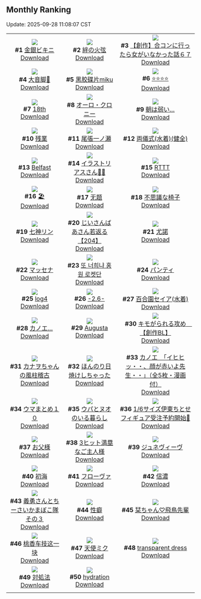 ## Monthly Ranking
Update: 2025-09-28 11:08:07 CST

|      |      |      |
| :----: | :----: | :----: |
| ![](https://i.pixiv.re/c/240x480/img-master/img/2025/08/30/00/00/17/134477460_p0_master1200.jpg)<br>**#1** [金銀ビキニ](https://www.pixiv.net/artworks/134477460)<br>[Download](https://i.pixiv.re/img-original/img/2025/08/30/00/00/17/134477460_p0.jpg) | ![](https://i.pixiv.re/c/240x480/img-master/img/2025/08/30/00/00/13/134477424_p0_master1200.jpg)<br>**#2** [絆の火弦](https://www.pixiv.net/artworks/134477424)<br>[Download](https://i.pixiv.re/img-original/img/2025/08/30/00/00/13/134477424_p0.jpg) | ![](https://i.pixiv.re/c/240x480/img-master/img/2025/08/29/00/00/17/134439659_p0_master1200.jpg)<br>**#3** [【創作】合コンに行ったら女がいなかった話６７](https://www.pixiv.net/artworks/134439659)<br>[Download](https://i.pixiv.re/img-original/img/2025/08/29/00/00/17/134439659_p0.png) |
| ![](https://i.pixiv.re/c/240x480/img-master/img/2025/08/30/12/15/38/134494205_p0_master1200.jpg)<br>**#4** [大音脚🦶](https://www.pixiv.net/artworks/134494205)<br>[Download](https://i.pixiv.re/img-original/img/2025/08/30/12/15/38/134494205_p0.jpg) | ![](https://i.pixiv.re/c/240x480/img-master/img/2025/08/30/00/01/28/134477717_p0_master1200.jpg)<br>**#5** [黑胶碟片miku](https://www.pixiv.net/artworks/134477717)<br>[Download](https://i.pixiv.re/img-original/img/2025/08/30/00/01/28/134477717_p0.jpg) | ![](https://i.pixiv.re/c/240x480/img-master/img/2025/08/30/00/00/16/134477449_p0_master1200.jpg)<br>**#6** [⭐⭐⭐⭐](https://www.pixiv.net/artworks/134477449)<br>[Download](https://i.pixiv.re/img-original/img/2025/08/30/00/00/16/134477449_p0.jpg) |
| ![](https://i.pixiv.re/c/240x480/img-master/img/2025/09/01/00/00/13/134568849_p0_master1200.jpg)<br>**#7** [18th](https://www.pixiv.net/artworks/134568849)<br>[Download](https://i.pixiv.re/img-original/img/2025/09/01/00/00/13/134568849_p0.jpg) | ![](https://i.pixiv.re/c/240x480/img-master/img/2025/08/30/22/27/29/134515559_p0_master1200.jpg)<br>**#8** [オーロ・クロニー](https://www.pixiv.net/artworks/134515559)<br>[Download](https://i.pixiv.re/img-original/img/2025/08/30/22/27/29/134515559_p0.jpg) | ![](https://i.pixiv.re/c/240x480/img-master/img/2025/08/30/00/05/08/134478017_p0_master1200.jpg)<br>**#9** [朝は弱い…](https://www.pixiv.net/artworks/134478017)<br>[Download](https://i.pixiv.re/img-original/img/2025/08/30/00/05/08/134478017_p0.png) |
| ![](https://i.pixiv.re/c/240x480/img-master/img/2025/08/30/17/04/22/134502230_p0_master1200.jpg)<br>**#10** [残業](https://www.pixiv.net/artworks/134502230)<br>[Download](https://i.pixiv.re/img-original/img/2025/08/30/17/04/22/134502230_p0.png) | ![](https://i.pixiv.re/c/240x480/img-master/img/2025/08/30/11/56/20/134493480_p0_master1200.jpg)<br>**#11** [尾張一ノ瀬](https://www.pixiv.net/artworks/134493480)<br>[Download](https://i.pixiv.re/img-original/img/2025/08/30/11/56/20/134493480_p0.jpg) | ![](https://i.pixiv.re/c/240x480/img-master/img/2025/08/29/13/38/21/134455921_p0_master1200.jpg)<br>**#12** [両儀式(水着)(健全)](https://www.pixiv.net/artworks/134455921)<br>[Download](https://i.pixiv.re/img-original/img/2025/08/29/13/38/21/134455921_p0.png) |
| ![](https://i.pixiv.re/c/240x480/img-master/img/2025/08/30/16/05/19/134500417_p0_master1200.jpg)<br>**#13** [Belfast](https://www.pixiv.net/artworks/134500417)<br>[Download](https://i.pixiv.re/img-original/img/2025/08/30/16/05/19/134500417_p0.jpg) | ![](https://i.pixiv.re/c/240x480/img-master/img/2025/08/30/20/21/08/134509674_p0_master1200.jpg)<br>**#14** [イラストリアスさん🍓🤍](https://www.pixiv.net/artworks/134509674)<br>[Download](https://i.pixiv.re/img-original/img/2025/08/30/20/21/08/134509674_p0.png) | ![](https://i.pixiv.re/c/240x480/img-master/img/2025/08/30/00/08/00/134478163_p0_master1200.jpg)<br>**#15** [RTTT](https://www.pixiv.net/artworks/134478163)<br>[Download](https://i.pixiv.re/img-original/img/2025/08/30/00/08/00/134478163_p0.jpg) |
| ![](https://i.pixiv.re/c/240x480/img-master/img/2025/08/29/14/43/39/134457185_p0_master1200.jpg)<br>**#16** [🏖️](https://www.pixiv.net/artworks/134457185)<br>[Download](https://i.pixiv.re/img-original/img/2025/08/29/14/43/39/134457185_p0.jpg) | ![](https://i.pixiv.re/c/240x480/img-master/img/2025/08/31/10/31/09/134535849_p0_master1200.jpg)<br>**#17** [无题](https://www.pixiv.net/artworks/134535849)<br>[Download](https://i.pixiv.re/img-original/img/2025/08/31/10/31/09/134535849_p0.png) | ![](https://i.pixiv.re/c/240x480/img-master/img/2025/08/29/15/52/35/134458512_p0_master1200.jpg)<br>**#18** [不思議な椅子](https://www.pixiv.net/artworks/134458512)<br>[Download](https://i.pixiv.re/img-original/img/2025/08/29/15/52/35/134458512_p0.jpg) |
| ![](https://i.pixiv.re/c/240x480/img-master/img/2025/09/01/00/04/37/134569546_p0_master1200.jpg)<br>**#19** [七神リン](https://www.pixiv.net/artworks/134569546)<br>[Download](https://i.pixiv.re/img-original/img/2025/09/01/00/04/37/134569546_p0.png) | ![](https://i.pixiv.re/c/240x480/img-master/img/2025/08/30/11/00/06/134492056_p0_master1200.jpg)<br>**#20** [じいさんばあさん若返る【204】](https://www.pixiv.net/artworks/134492056)<br>[Download](https://i.pixiv.re/img-original/img/2025/08/30/11/00/06/134492056_p0.png) | ![](https://i.pixiv.re/c/240x480/img-master/img/2025/08/28/18/00/09/134424911_p0_master1200.jpg)<br>**#21** [尤諾](https://www.pixiv.net/artworks/134424911)<br>[Download](https://i.pixiv.re/img-original/img/2025/08/28/18/00/09/134424911_p0.jpg) |
| ![](https://i.pixiv.re/c/240x480/img-master/img/2025/08/29/22/00/09/134471838_p0_master1200.jpg)<br>**#22** [マッセナ](https://www.pixiv.net/artworks/134471838)<br>[Download](https://i.pixiv.re/img-original/img/2025/08/29/22/00/09/134471838_p0.jpg) | ![](https://i.pixiv.re/c/240x480/img-master/img/2025/08/30/01/02/03/134480345_p0_master1200.jpg)<br>**#23** [또 너희냐 홍원 로켓단](https://www.pixiv.net/artworks/134480345)<br>[Download](https://i.pixiv.re/img-original/img/2025/08/30/01/02/03/134480345_p0.png) | ![](https://i.pixiv.re/c/240x480/img-master/img/2025/08/29/19/16/53/134464740_p0_master1200.jpg)<br>**#24** [パンティ](https://www.pixiv.net/artworks/134464740)<br>[Download](https://i.pixiv.re/img-original/img/2025/08/29/19/16/53/134464740_p0.jpg) |
| ![](https://i.pixiv.re/c/240x480/img-master/img/2025/08/30/21/22/49/134499566_p0_master1200.jpg)<br>**#25** [log4](https://www.pixiv.net/artworks/134499566)<br>[Download](https://i.pixiv.re/img-original/img/2025/08/30/21/22/49/134499566_p0.jpg) | ![](https://i.pixiv.re/c/240x480/img-master/img/2025/08/29/00/02/56/134440043_p0_master1200.jpg)<br>**#26** [-2.6-](https://www.pixiv.net/artworks/134440043)<br>[Download](https://i.pixiv.re/img-original/img/2025/08/29/00/02/56/134440043_p0.jpg) | ![](https://i.pixiv.re/c/240x480/img-master/img/2025/08/30/21/30/04/134512846_p0_master1200.jpg)<br>**#27** [百合園セイア(水着)](https://www.pixiv.net/artworks/134512846)<br>[Download](https://i.pixiv.re/img-original/img/2025/08/30/21/30/04/134512846_p0.jpg) |
| ![](https://i.pixiv.re/c/240x480/img-master/img/2025/08/28/12/08/55/134417435_p0_master1200.jpg)<br>**#28** [カノエ…](https://www.pixiv.net/artworks/134417435)<br>[Download](https://i.pixiv.re/img-original/img/2025/08/28/12/08/55/134417435_p0.png) | ![](https://i.pixiv.re/c/240x480/img-master/img/2025/08/30/12/34/45/134494702_p0_master1200.jpg)<br>**#29** [Augusta](https://www.pixiv.net/artworks/134494702)<br>[Download](https://i.pixiv.re/img-original/img/2025/08/30/12/34/45/134494702_p0.jpg) | ![](https://i.pixiv.re/c/240x480/img-master/img/2025/08/31/13/19/45/134541128_p0_master1200.jpg)<br>**#30** [キモがられる攻め　【創作BL】](https://www.pixiv.net/artworks/134541128)<br>[Download](https://i.pixiv.re/img-original/img/2025/08/31/13/19/45/134541128_p0.jpg) |
| ![](https://i.pixiv.re/c/240x480/img-master/img/2025/08/31/16/59/11/134547767_p0_master1200.jpg)<br>**#31** [カナヲちゃんの風柱稽古](https://www.pixiv.net/artworks/134547767)<br>[Download](https://i.pixiv.re/img-original/img/2025/08/31/16/59/11/134547767_p0.jpg) | ![](https://i.pixiv.re/c/240x480/img-master/img/2025/08/30/01/04/47/134480438_p0_master1200.jpg)<br>**#32** [ほんのり日焼けしちゃった](https://www.pixiv.net/artworks/134480438)<br>[Download](https://i.pixiv.re/img-original/img/2025/08/30/01/04/47/134480438_p0.jpg) | ![](https://i.pixiv.re/c/240x480/img-master/img/2025/08/31/10/00/08/134535023_p0_master1200.jpg)<br>**#33** [カノエ　「イヒヒッ・・、顔が赤いよ先生・・」（全5枚・漫画付）](https://www.pixiv.net/artworks/134535023)<br>[Download](https://i.pixiv.re/img-original/img/2025/08/31/10/00/08/134535023_p0.jpg) |
| ![](https://i.pixiv.re/c/240x480/img-master/img/2025/08/30/18/30/28/134505186_p0_master1200.jpg)<br>**#34** [ウマまとめ１０](https://www.pixiv.net/artworks/134505186)<br>[Download](https://i.pixiv.re/img-original/img/2025/08/30/18/30/28/134505186_p0.jpg) | ![](https://i.pixiv.re/c/240x480/img-master/img/2025/08/28/19/32/33/134428012_p0_master1200.jpg)<br>**#35** [ウパとヌオのいる暮らし](https://www.pixiv.net/artworks/134428012)<br>[Download](https://i.pixiv.re/img-original/img/2025/08/28/19/32/33/134428012_p0.jpg) | ![](https://i.pixiv.re/c/240x480/img-master/img/2025/08/29/13/51/24/134456150_p0_master1200.jpg)<br>**#36** [1/6サイズ伊東ちとせフィギュア受注予約開始🎉](https://www.pixiv.net/artworks/134456150)<br>[Download](https://i.pixiv.re/img-original/img/2025/08/29/13/51/24/134456150_p0.jpg) |
| ![](https://i.pixiv.re/c/240x480/img-master/img/2025/08/28/00/04/14/134403764_p0_master1200.jpg)<br>**#37** [お父様](https://www.pixiv.net/artworks/134403764)<br>[Download](https://i.pixiv.re/img-original/img/2025/08/28/00/04/14/134403764_p0.jpg) | ![](https://i.pixiv.re/c/240x480/img-master/img/2025/08/30/00/00/11/134477405_p0_master1200.jpg)<br>**#38** [3ヒット満塁なご主人様](https://www.pixiv.net/artworks/134477405)<br>[Download](https://i.pixiv.re/img-original/img/2025/08/30/00/00/11/134477405_p0.jpg) | ![](https://i.pixiv.re/c/240x480/img-master/img/2025/08/29/00/19/43/134440785_p0_master1200.jpg)<br>**#39** [ジュネヴィーヴ](https://www.pixiv.net/artworks/134440785)<br>[Download](https://i.pixiv.re/img-original/img/2025/08/29/00/19/43/134440785_p0.png) |
| ![](https://i.pixiv.re/c/240x480/img-master/img/2025/08/29/00/00/06/134439552_p0_master1200.jpg)<br>**#40** [初海](https://www.pixiv.net/artworks/134439552)<br>[Download](https://i.pixiv.re/img-original/img/2025/08/29/00/00/06/134439552_p0.jpg) | ![](https://i.pixiv.re/c/240x480/img-master/img/2025/08/29/00/46/46/134441788_p0_master1200.jpg)<br>**#41** [フローヴァ](https://www.pixiv.net/artworks/134441788)<br>[Download](https://i.pixiv.re/img-original/img/2025/08/29/00/46/46/134441788_p0.jpg) | ![](https://i.pixiv.re/c/240x480/img-master/img/2025/08/29/19/01/13/134464156_p0_master1200.jpg)<br>**#42** [信濃](https://www.pixiv.net/artworks/134464156)<br>[Download](https://i.pixiv.re/img-original/img/2025/08/29/19/01/13/134464156_p0.jpg) |
| ![](https://i.pixiv.re/c/240x480/img-master/img/2025/08/30/20/27/04/134509883_p0_master1200.jpg)<br>**#43** [義勇さんとちーさいかまぼこ隊 その３](https://www.pixiv.net/artworks/134509883)<br>[Download](https://i.pixiv.re/img-original/img/2025/08/30/20/27/04/134509883_p0.jpg) | ![](https://i.pixiv.re/c/240x480/img-master/img/2025/08/31/00/19/27/134521768_p0_master1200.jpg)<br>**#44** [性癖](https://www.pixiv.net/artworks/134521768)<br>[Download](https://i.pixiv.re/img-original/img/2025/08/31/00/19/27/134521768_p0.jpg) | ![](https://i.pixiv.re/c/240x480/img-master/img/2025/08/30/00/00/14/134477430_p0_master1200.jpg)<br>**#45** [栞ちゃん♡飛鳥先輩](https://www.pixiv.net/artworks/134477430)<br>[Download](https://i.pixiv.re/img-original/img/2025/08/30/00/00/14/134477430_p0.jpg) |
| ![](https://i.pixiv.re/c/240x480/img-master/img/2025/09/13/18/21/02/134505633_p0_master1200.jpg)<br>**#46** [桃香车技这一块](https://www.pixiv.net/artworks/134505633)<br>[Download](https://i.pixiv.re/img-original/img/2025/09/13/18/21/02/134505633_p0.jpg) | ![](https://i.pixiv.re/c/240x480/img-master/img/2025/08/31/00/00/23/134520211_p0_master1200.jpg)<br>**#47** [天使ミク](https://www.pixiv.net/artworks/134520211)<br>[Download](https://i.pixiv.re/img-original/img/2025/08/31/00/00/23/134520211_p0.jpg) | ![](https://i.pixiv.re/c/240x480/img-master/img/2025/08/31/13/55/55/134542150_p0_master1200.jpg)<br>**#48** [transparent dress](https://www.pixiv.net/artworks/134542150)<br>[Download](https://i.pixiv.re/img-original/img/2025/08/31/13/55/55/134542150_p0.png) |
| ![](https://i.pixiv.re/c/240x480/img-master/img/2025/08/29/23/27/49/134475903_p0_master1200.jpg)<br>**#49** [対処法](https://www.pixiv.net/artworks/134475903)<br>[Download](https://i.pixiv.re/img-original/img/2025/08/29/23/27/49/134475903_p0.jpg) | ![](https://i.pixiv.re/c/240x480/img-master/img/2025/09/01/00/00/27/134568952_p0_master1200.jpg)<br>**#50** [hydration](https://www.pixiv.net/artworks/134568952)<br>[Download](https://i.pixiv.re/img-original/img/2025/09/01/00/00/27/134568952_p0.jpg) |
|      |
